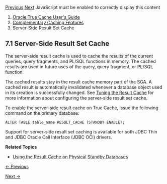 [Previous](complementary-caching-features.md) [Next](keep-buffer-pool.md)
JavaScript must be enabled to correctly display this content

  1. [Oracle True Cache User's Guide](index.md)
  2. [Complementary Caching Features](complementary-caching-features.md)
  3. Server-Side Result Set Cache

## 7.1 Server-Side Result Set Cache

The server-side result cache is used to cache the results of the current
queries, query fragments, and PL/SQL functions in memory. The cached results
are used in future uses of the query, query fragment, or PL/SQL function.

The cached results stay in the result cache memory part of the SGA. A cached
result is automatically invalidated whenever a database object used in its
creation is successfully changed. See [Tuning the Result
Cache](https://docs.oracle.com/pls/topic/lookup?ctx=en/database/oracle/oracle-database/23/odbtc&id=TGDBA-GUID-FA30CC32-17AB-477A-9E4C-B47BFE0968A1) for more
information about configuring the server-side result set cache.

To enable the server-side result cache on True Cache, issue the following
command on the primary database:

    
    
    ALTER TABLE table_name RESULT_CACHE (STANDBY ENABLE);

Support for server-side result set caching is available for both JDBC Thin and
JDBC Oracle Call Interface (JDBC OCI) drivers.

**Related Topics**

  * [Using the Result Cache on Physical Standby Databases](https://docs.oracle.com/pls/topic/lookup?ctx=en/database/oracle/oracle-database/23&id=SBYDB-GUID-05508445-ED4C-4C5B-91EC-07B8C010BC4F)


[← Previous](complementary-caching-features.md)

[Next →](keep-buffer-pool.md)
